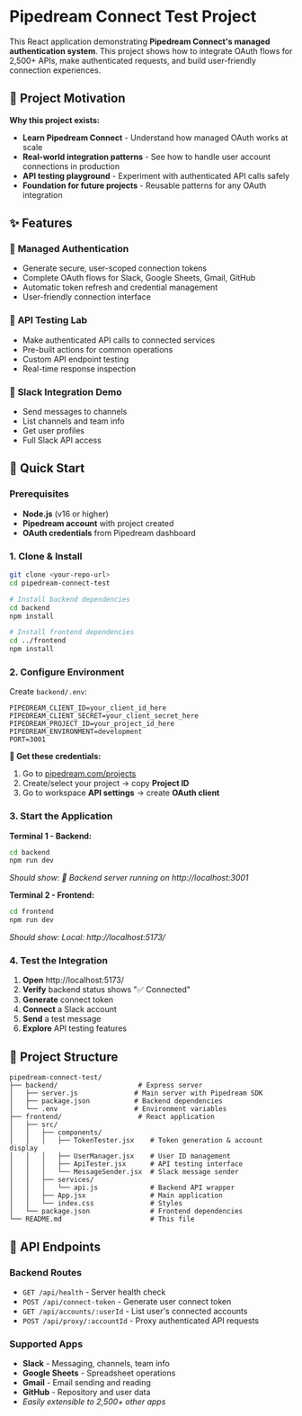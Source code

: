 # Pipedream Connect Test Project

This React application demonstrating **Pipedream Connect's managed authentication system**. This project shows how to integrate OAuth flows for 2,500+ APIs, make authenticated requests, and build user-friendly connection experiences.

## 🎯 Project Motivation

**Why this project exists:**
- **Learn Pipedream Connect** - Understand how managed OAuth works at scale
- **Real-world integration patterns** - See how to handle user account connections in production
- **API testing playground** - Experiment with authenticated API calls safely
- **Foundation for future projects** - Reusable patterns for any OAuth integration

## ✨ Features

### 🔐 **Managed Authentication**
- Generate secure, user-scoped connection tokens
- Complete OAuth flows for Slack, Google Sheets, Gmail, GitHub
- Automatic token refresh and credential management
- User-friendly connection interface

### 🧪 **API Testing Lab**
- Make authenticated API calls to connected services
- Pre-built actions for common operations
- Custom API endpoint testing
- Real-time response inspection

### 💬 **Slack Integration Demo**
- Send messages to channels
- List channels and team info
- Get user profiles
- Full Slack API access

## 🚀 Quick Start

### Prerequisites
- **Node.js** (v16 or higher) 
- **Pipedream account** with project created
- **OAuth credentials** from Pipedream dashboard

### 1. Clone & Install
```bash
git clone <your-repo-url>
cd pipedream-connect-test

# Install backend dependencies
cd backend
npm install

# Install frontend dependencies  
cd ../frontend
npm install
```

### 2. Configure Environment

Create `backend/.env`:
```env
PIPEDREAM_CLIENT_ID=your_client_id_here
PIPEDREAM_CLIENT_SECRET=your_client_secret_here
PIPEDREAM_PROJECT_ID=your_project_id_here
PIPEDREAM_ENVIRONMENT=development
PORT=3001
```

**🔑 Get these credentials:**
1. Go to [pipedream.com/projects](https://pipedream.com/projects)
2. Create/select your project → copy **Project ID**
3. Go to workspace **API settings** → create **OAuth client**

### 3. Start the Application

**Terminal 1 - Backend:**
```bash
cd backend
npm run dev
```
*Should show: 🚀 Backend server running on http://localhost:3001*

**Terminal 2 - Frontend:**
```bash
cd frontend  
npm run dev
```
*Should show: Local: http://localhost:5173/*

### 4. Test the Integration

1. **Open** http://localhost:5173/
2. **Verify** backend status shows "✅ Connected" 
3. **Generate** connect token
4. **Connect** a Slack account
5. **Send** a test message
6. **Explore** API testing features

## 📁 Project Structure

```
pipedream-connect-test/
├── backend/                    # Express server
│   ├── server.js              # Main server with Pipedream SDK
│   ├── package.json           # Backend dependencies
│   └── .env                   # Environment variables
├── frontend/                   # React application
│   ├── src/
│   │   ├── components/
│   │   │   ├── TokenTester.jsx    # Token generation & account display
│   │   │   ├── UserManager.jsx    # User ID management
│   │   │   ├── ApiTester.jsx      # API testing interface
│   │   │   └── MessageSender.jsx  # Slack message sender
│   │   ├── services/
│   │   │   └── api.js             # Backend API wrapper
│   │   ├── App.jsx                # Main application
│   │   └── index.css              # Styles
│   └── package.json               # Frontend dependencies
└── README.md                      # This file
```

## 🔧 API Endpoints

### Backend Routes
- `GET /api/health` - Server health check
- `POST /api/connect-token` - Generate user connect token  
- `GET /api/accounts/:userId` - List user's connected accounts
- `POST /api/proxy/:accountId` - Proxy authenticated API requests

### Supported Apps
- **Slack** - Messaging, channels, team info
- **Google Sheets** - Spreadsheet operations  
- **Gmail** - Email sending and reading
- **GitHub** - Repository and user data
- *Easily extensible to 2,500+ other apps*
